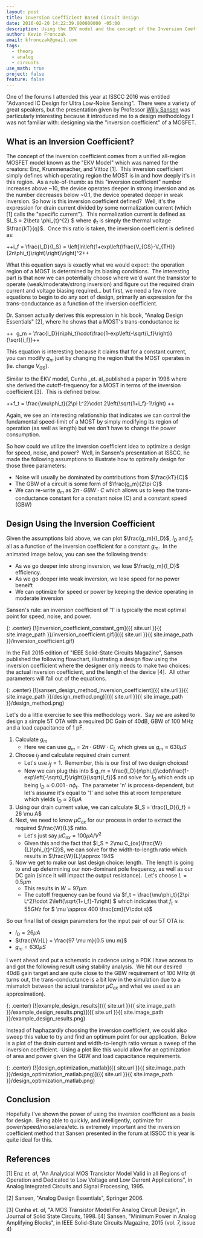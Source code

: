 ```yaml
---
layout: post
title: Inversion Coefficient Based Circuit Design
date: 2016-02-20 14:22:39.000000000 -05:00
description: Using the EKV model and the concept of the Inversion Coefficient for efficient circuit design
author: Kevin Fronczak
email: kfronczak@gmail.com
tags:
  - theory
  - analog
  - circuits
use_math: true
project: false
feature: false
---
```

  One of the forums I attended this year at ISSCC 2016 was entitled "Advanced IC Design for Ultra Low-Noise Sensing".  There were a variety of great speakers, but the presentation given by Professor [Willy Sansen](http://www.esat.kuleuven.be/micas/index.php/people-mainmenu-26/13-people/staff/12-willy-sansen) was particularly interesting because it introduced me to a design methodology I was not familiar with: designing via the "inversion coefficient" of a MOSFET.

## What is an Inversion Coefficient?

The concept of the inversion coefficient comes from a unified all-region MOSFET model known as the "EKV Model" which was named for the creators: Enz, Krummenacher, and Vittoz [1].  This inversion coefficient simply defines which operating region the MOST is in and how deeply it's in this region.  As a rule-of-thumb: as this "inversion coefficient" number increases above ~10, the device operates deeper in strong inversion and as the number decreases below ~0.1, the device operated deeper in weak inversion. So how is this inversion coefficient defined?  Well, it's the expression for drain current divided by some normalization current (which [1] calls the "specific current").  This normalization current is defined as $I_S = 2\beta \phi_{t}^{2} $ where $\phi_t$ is simply the thermal voltage $\frac{kT}{q}$.  Once this ratio is taken, the inversion coefficient is defined as:

++i_f = \frac{I_D}{I_S} = \left[ln\left(1+exp\left(\frac{V_{GS}-V_{TH}}{2n\phi_t}\right)\right)\right]^2++

What this equation says is exactly what we would expect: the operation region of a MOST is determined by its biasing conditions.  The interesting part is that now we can potentially choose where we'd want the transistor to operate (weak/moderate/strong inversion) and figure out the required drain current and voltage biasing required... but first, we need a few more equations to begin to do any sort of design, primarily an expression for the trans-conductance as a function of the inversion coefficient.

Dr. Sansen actually derives this expression in his book, "Analog Design Essentials" [2], where he shows that a MOST's trans-conductance is:

++  g_m = \frac{I_D}{n\phi_t}\cdot\frac{1-exp\left(-\sqrt{i_f}\right)}{\sqrt{i_f}}++

This equation is interesting because it claims that for a constant current, you can modify $g_m$ just by changing the region that the MOST operates in (ie. change $V_{GS}$).

Similar to the EKV model, Cunha _et. al_published a paper in 1998 where she derived the cutoff-frequency for a MOST in terms of the inversion coefficient [3].  This is defined below:

++f_t = \frac{\mu\phi_t}{2\pi L^2}\cdot 2\left(\sqrt{1+i_f}-1\right) ++

Again, we see an interesting relationship that indicates we can control the fundamental speed-limit of a MOST by simply modifying its region of operation (as well as length) but we don't have to change the power consumption.

So how could we utilize the inversion coefficient idea to optimize a design for speed, noise, and power?  Well, in Sansen's presentation at ISSCC, he made the following assumptions to illustrate how to optimally design for those three parameters:

*   Noise will usually be dominated by contributions from $\frac{kT}{C}$
*   The GBW of a circuit is some form of $\frac{g_m}{2\pi C}$
*   We can re-write $g_m$ as $2\pi\cdot GBW\cdot C$ which allows us to keep the trans-conductance constant for a constant noise (C) and a constant speed (GBW)

## Design Using the Inversion Coefficient

Given the assumptions laid above, we can plot $\frac{g_m}{I_D}$, $I_D$ and $f_t$ all as a function of the inversion coefficient for a constant $g_m$.  In the animated image below, you can see the following trends:

*   As we go deeper into strong inversion, we lose $\frac{g_m}{I_D}$ efficiency.
*   As we go deeper into weak inversion, we lose speed for no power beneift
*   We can optimize for speed or power by keeping the device operating in moderate inversion

Sansen's rule: an inversion coefficient of '1' is typically the most optimal point for speed, noise, and power.

{: .center}
[![inversion_coefficient_constant_gm]({{ site.url }}{{ site.image_path }}/inversion_coefficient.gif)]({{ site.url }}{{ site.image_path }}/inversion_coefficient.gif)

In the Fall 2015 edition of "IEEE Solid-State Circuits Magazine", Sansen published the following flowchart, illustrating a design flow using the inversion coefficient where the designer only needs to make two choices: the actual inversion coefficient, and the length of the device [4].  All other parameters will fall out of the equations.

{: .center}
[![sansen_design_method_inversion_coefficient]({{ site.url }}{{ site.image_path }}/design_method.png)]({{ site.url }}{{ site.image_path }}/design_method.png)

Let's do a little exercise to see this methodology work.  Say we are asked to design a simple 5T OTA with a required DC Gain of 40dB, GBW of 100 MHz and a load capacitance of 1 pF.

1.  Calculate $g_m$
    *   Here we can use $g_m=2\pi\cdot GBW\cdot C_L$ which gives us $g_m\approx 630 \mu S$
2.  Choose $i_f$ and calculate required drain current
    *   Let's use $i_f=1$.  Remember, this is our first of two design choices!
    *   Now we can plug this into $ g_m = \frac{I_D}{n\phi_t}\cdot\frac{1-exp\left(-\sqrt{i_f}\right)}{\sqrt{i_f}}$ and solve for $I_D$ which ends up being $I_D\approx 0.001\cdot n\phi_t$.  The parameter 'n' is process-dependent, but let's assume it's equal to '1' and solve this at room temperature which yields $I_D\approx 26 \mu A$
3.  Using our drain current value, we can calculate $I_S = \frac{I_D}{i_f} = 26 \mu A$
4.  Next, we need to know $\mu C_{ox}$ for our process in order to extract the required $\frac{W}{L}$ ratio.
    *   Let's just say $\mu C_{ox} = 100 \mu A/V^2$
    *   Given this and the fact that $I_S = 2\mu C_{ox}\frac{W}{L}\phi_{t}^{2}$, we can solve for the width-to-length ratio which results in $\frac{W}{L}\approx 194$
5.  Now we get to make our last design choice: length.  The length is going to end up determining our non-dominant pole frequency, as well as our DC gain (since it will impact the output resistance).  Let's choose $L=0.5 \mu m$
    *   This results in $W=97 \mu m$
    *   The cutoff frequency can be found via $f_t = \frac{\mu\phi_t}{2\pi L^2}\cdot 2\left(\sqrt{1+i_f}-1\right) $ which indicates that $f_t \approx 55 GHz$ for $ \mu \approx 400 \frac{cm}{V\cdot s}$

So our final list of design parameters for the input pair of our 5T OTA is:

*   $I_D = 26 \mu A$
*   $\frac{W}{L} = \frac{97 \mu m}{0.5 \mu m}$
*   $g_m = 630 \mu S$

I went ahead and put a schematic in cadence using a PDK I have access to and got the following result using stability analysis.  We hit our desired 40dB gain target and are quite close to the GBW requirement of 100 MHz (it turns out, the trans-conductance is a bit low in the simulation due to a mismatch between the actual transistor $\mu C_{ox}$ and what we used as an approximation).

{: .center}
[![example_design_results]({{ site.url }}{{ site.image_path }}/example_design_results.png)]({{ site.url }}{{ site.image_path }}/example_design_results.png)

Instead of haphazardly choosing the inversion coefficient, we could also sweep this value to try and find an optimum point for our application.  Below is a plot of the drain current and width-to-length ratio versus a sweep of the inversion coefficient.  Using a plot like this would allow for an optimization of area and power given the GBW and load capacitance requirements.

{: .center}
[![design_optimization_matlab]({{ site.url }}{{ site.image_path }}/design_optimization_matlab.png)]({{ site.url }}{{ site.image_path }}/design_optimization_matlab.png)

## Conclusion

Hopefully I've shown the power of using the inversion coefficient as a basis for design.  Being able to quickly, and intelligently, optimize for power/speed/noise/area/etc. is extremely important and the inversion coefficient method that Sansen presented in the forum at ISSCC this year is quite ideal for this.

## References

[1] Enz _et. al_, "An Analytical MOS Transistor Model Valid in all Regions of Operation and Dedicated to Low Voltage and Low Current Applications", in Analog Integrated Circuits and Signal Processing, 1995.

[2] Sansen, "Analog Design Essentials", Springer 2006.

[3] Cunha _et. al_, "A MOS Transistor Model For Analog Circuit Design", in Journal of Solid State Circuits, 1998. [4] Sansen, "Minimum Power in Analog Amplifying Blocks", in IEEE Solid-State Circuits Magazine, 2015 (vol. 7, issue 4)
